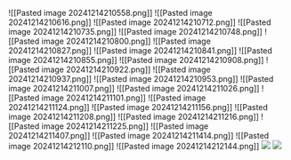 
![[Pasted image 20241214210558.png]]
![[Pasted image 20241214210616.png]]
![[Pasted image 20241214210712.png]]
![[Pasted image 20241214210735.png]]
![[Pasted image 20241214210748.png]]
![[Pasted image 20241214210800.png]]
![[Pasted image 20241214210827.png]]
![[Pasted image 20241214210841.png]]
![[Pasted image 20241214210855.png]]
![[Pasted image 20241214210908.png]]
![[Pasted image 20241214210922.png]]
![[Pasted image 20241214210937.png]]
![[Pasted image 20241214210953.png]]
![[Pasted image 20241214211007.png]]
![[Pasted image 20241214211026.png]]
![[Pasted image 20241214211101.png]]
![[Pasted image 20241214211124.png]]
![[Pasted image 20241214211156.png]]
![[Pasted image 20241214211208.png]]
![[Pasted image 20241214211216.png]]
![[Pasted image 20241214211225.png]]
![[Pasted image 20241214211407.png]]
![[Pasted image 20241214211414.png]]
![[Pasted image 20241214212110.png]]
![[Pasted image 20241214212144.png]]
**![](https://lh7-rt.googleusercontent.com/docsz/AD_4nXcy5TsB6uS8LwYASM9wjqHnhB-zP3EFO0POMomxVqQ8lmaNfGyyNO5cRIihgwjwbjR3hjJ73b6-bIqjZHW8FeAOq5qzLz_QZmDEDNYqOwunTeSIHdI5AYNdt09LvZd-OttuOvBDsQ?key=ArE9gjGx41F-QdnnpTPqXmu4)**
**![](https://lh7-rt.googleusercontent.com/docsz/AD_4nXcRQK5Fy0SCvowXp7z2y7CpouIr-ybNwV1RjEJvy1ZRZ7hSNBAITO3hIQpCRrzhUuCskbXVogvpK12IopFyPny4gmKqYDQRqu95iFPZee2RoWOYeWjHHTxfSkh_fTtIOUMqYc2ZOQ?key=ArE9gjGx41F-QdnnpTPqXmu4)**
